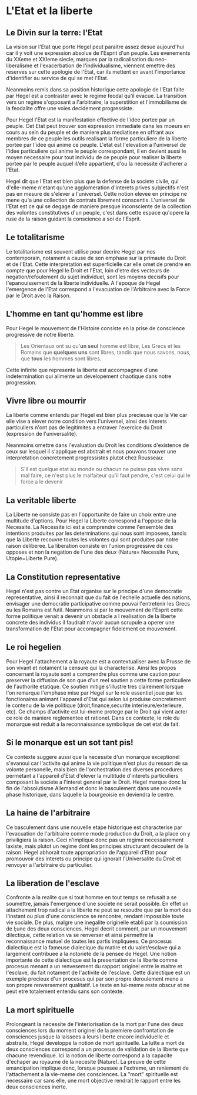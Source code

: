 # L'Etat et la liberte
## Le Divin sur la terre: l'Etat
La vision sur l'Etat que porte Hegel peut paraitre assez desue aujourd'hui car il y voit une expression absolue de l'Esprit d'un peuple. Les evenements du XXeme et XXIeme siecle, marques par la radicalisation du neo-liberalisme et l'exacerbation de l'individualisme, viennent emettre des reserves sur cette apologie de l'Etat, car ils mettent en avant l'importance d'identifier au service de qui se met l'Etat.

Neanmoins remis dans sa position historique cette apologie de l'Etat faite par Hegel est a contraster avec le regime feodal qu'il evacue. La transition vers un regime s'opposant a  l'arbitraire, la superstition et l'immobilisme de la feodalite offre une voies decidement progressiste.

Pour Hegel l'Etat est la manifestation effective de l'idee portee par un peuple. Cet Etat peut trouver son expression immediate dans les moeurs en cours au sein du peuple et de maniere plus mediatisee en offrant aux membres de ce peuple les outils realisant la forme particuliere de la liberte portee par l'idee qui anime ce peuple. L'etat est l'elevation a l'universel de l'idee particuliere qui anime le peuple correspondant, il en devient aussi le moyen necessaire pour tout individu de ce peuple pour realiser la liberte portee par le peuple auquel il/elle appartient, d'ou la necessite d'adherer a l'Etat.

Hegel dit que l'Etat est bien plus que la defense de la societe civile, qui d'elle-meme n'etant qu'une agglomeration d'interets prives subjectifs n'est pas en mesure de s'elever a l'universel. Cette notion elevee en principe ne mene qu'a une collection de contrats librement conscentis. L'universel de l'Etat est ce qui se degage de maniere presque inconsciente de la collection des volontes constitutives d'un peuple, c'est dans cette espace qu'opere la ruse de la raison guidant la conscience a soi de l'Esprit.

## Le totalitarisme
Le totalitarisme est souvent utilise pour decrire Hegel par nos contemporain, notament a cause de son emphase sur la primaute du Droit et de l'Etat. Cette interpretation est superficielle car elle omet de prendre en compte que pour Hegel le Droit et l'Etat, loin d'etre des vecteurs de negation/refoulement du sujet individuel, sont les moyens decisifs pour l'epanouissement de la liberte individuelle. A l'epoque de Hegel l'emergence de l'Etat correspond a l'evacuation de l'Arbitraire avec la Force par le Droit avec la Raison.

## L'homme en tant qu'homme est libre
Pour Hegel le mouvement de l'Histoire consiste en la prise de conscience progressive de notre liberte.

> Les Orientaux ont su qu'**un seul** homme est libre, Les Grecs et les Romains que **quelques uns** sont libres, tandis que nous savons, nous, que **tous** les hommes sont libres.

Cette infinite que represente la liberte est accompagnee d'une indetermination qui alimente un developement chaotique dans notre progression.

## Vivre libre ou mourrir
La liberte comme entendu par Hegel est bien plus precieuse que la Vie car elle vise a elever notre condition vers l'universel, ainsi des interets particuliers n'ont pas de legitimites a entraver l'exercice du Droit (expression de l'universalite).

Neanmoins omettre dans l'evaluation du Droit les conditions d'existence de ceux sur lesquel il s'applique est abstrait et nous pouvons trouver une interpretation concretement progressistes plutot chez Rousseau:

> S'il est quelque etat au monde ou chacun ne puisse pas vivre sans mal faire, ce n'est plus le malfaiteur qu'il faut pendre, c'est celui qui le force a le devenir

## La veritable liberte
La Liberte ne consiste pas en l'opportunite de faire un choix entre une multitude d'options. Pour Hegel la Liberte correspond a l'oppose de la Necessite. La Necessite ici est a comprendre comme l'ensemble des intentions produites par les determinations qui nous sont imposees, tandis que la Liberte recouvre toutes les volontes qui sont produites par notre raison deliberee. La liberation consiste en l'union progressive de ces opposes et non la negation de l'une des deux (Nature= Necessite Pure, Utopie=Liberte Pure).

## La Constitution representative
Hegel n'est pas contre un Etat organise sur le principe d'une democratie representative, ainsi il reconnait que du fait de l'echelle actuelle des nations, envisager une democratie participative comme pouvai l'entretenir les Grecs ou les Romains est futil. Neanmoins si par le mouvement de l'Esprit cette forme politique venait a devenir un obstacle a l realisation de la liberte concrete des individus il faudrait n'avoir aucun scrupule a operer une transformation de l'Etat pour accompagner fidelement ce mouvement.

## Le roi hegelien
Pour Hegel l'attachement a la royaute est a contextualiser avec la Prusse de son vivant et notament la censure qui la characterise. Ainsi les propos concernant la royaute sont a comprendre plus comme une caution pour preserver la diffusion de son que d'un reel soutien a cette forme particuliere de l'authorite etatique. Ce soutien mitige s'illustre tres clairement lorsque l'on remarque l'emphase mise par Hegel sur le role essentiel joue par les fonctionaires animant l'appareil d'Etat qui selon lui produise concretement le contenu de la vie politique (droit,finance,securite interieure/exterieure, etc). Ce champs d'activite est lui-meme protege par le Droit qui vient acter ce role de maniere reglementee et rationel. Dans ce contexte, le role du monarque est reduit a la reconnaissance symbolique de cet etat de fait. 

## Si le monarque est un sot tant pis!
Ce contexte suggere aussi que la necessite d'un monarque exceptionel s'evanoui car l'activite qui anime la vie politique n'est plus du ressort de sa volonte personelle, mais bien de l'orchestration des diverses procedures permetant a l'appareil d'Etat d'elever la multitude d'interets particuliers composant la societe a l'interet general par le Droit. Hegel marque donc la fin de l'absolutisme Allemand et donc le basculement dans une nouvelle phase historique, dans laquelle la bourgeoisie en deviendra le centre.

## La haine de l'arbitraire
Ce basculement dans une nouvelle etape historique est characterise par l'evacuation de l'arbitraire comme mode production du Droit, a la place on y priviligiera la raison. Ceci n'implique donc pas un regime necessairement laxiste, mais plutot un regime dont les principes structurant decoulent de la raison. Hegel abhorait toute appropriation de l'appareil d'Etat pour promouvoir des interets ou principe qui ignorait l'Universalite du Droit et renvoyer a l'arbitraire du particulier.

## La liberation de l'esclave
Confronte a la realite que si tout homme en tout temps se refusait a se soumettre, jamais l'emergence d'une societe ne serait possible. En effet un attachement trop radical a la liberte ne peut se resoudre que par la mort des l'instant ou plus d'une conscience se rencontre, rendant impossible toute vie sociale. De plus, malgre une inegalite originelle etabli par la soumission de l;une des deux consciences, Hegel decrit comment, par un mouvement dilectique, cette relation va se renverser et ainsi permettre la reconnaissance mutuel de toutes les partis impliquees. Ce procesus dialectique est la fameuse dialecique du matire et du valet/esclave qui a largement contribuee a la notoriete de la pensee de Hegel. Une notion importante de cette dialectique est la presentation de la liberte comme procesus menant a un renvesement du rapport originel entre le maitre et l'esclave, du fait notament de l'activite de l'esclave. Cette dialectique est un exemple precieux d'un procesus qui par son propre deroulement mene a son propre renversement qualitatif. Le texte en lui-meme reste obscur et ne peut etre totalement entendu sans son contexte.

## La mort spirituelle
Prolongeant la necessite de l'interiorisation de la mort par l'une des deux consciences lors du moment originel de la premiere confrontation de consciences jusque la laissees a leurs liberte encore individuelle et abstraite, Hegel developpe la notion de mort spirituelle. La lutte a mort de deux consciences correspond a un procesus de validation de la liberte que chacune revendique. Ici la notion de liberte correspond a la capacite d'echaper au royaume de la necesite (Nature). La preuve de cette emancipation implique donc, lorsque poussee a l'extreme, un reniement de l'attachement a la vie-meme des consciences. La "mort" spirituelle est necessaire car sans elle, une mort objective rendrait le rapport entre les deux consciences inerte.  